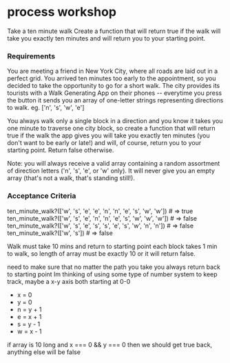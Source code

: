# process workshop

Take a ten minute walk
Create a function that will return true if the walk will take you exactly ten minutes and will return you to your starting point.

### Requirements
You are meeting a friend in New York City, where all roads are laid out in a perfect grid. You arrived ten minutes too early to the appointment, so you decided to take the opportunity to go for a short walk.
The city provides its tourists with a Walk Generating App on their phones -- everytime you press the button it sends you an array of one-letter strings representing directions to walk. eg. ['n', 's', 'w', 'e']

You always walk only a single block in a direction and you know it takes you one minute to traverse one city block, so create a function that will return true if the walk the app gives you will take you exactly ten minutes (you don't want to be early or late!) and will, of course, return you to your starting point. Return false otherwise.

Note: you will always receive a valid array containing a random assortment of direction letters ('n', 's', 'e', or 'w' only). It will never give you an empty array (that's not a walk, that's standing still!).

### Acceptance Criteria
ten_minute_walk?(['w', 's', 'e', 'e', 'n', 'n', 'e', 's', 'w', 'w']) # => true
ten_minute_walk?(['w', 's', 'e', 'n', 'n', 'e', 's', 'w', 'w', 'w']) # => false
ten_minute_walk?(['w', 's', 'e', 's', 's', 'e', 's', 'w', 'n', 'n']) # => false
ten_minute_walk?(['w', 's']) # => false

Walk must take 10 mins and return to starting point
each block takes 1 min to walk, so length of array must be exactly 10 or it will return false.

need to make sure that no matter the path you take you always return back to starting point
Im thinking of using some type of number system to keep track, maybe a x-y axis both starting at 0-0

- x = 0
- y = 0
- n = y + 1
- e = x + 1
- s = y - 1
- w = x - 1

if array is 10 long and x === 0 && y === 0 then we should get true back, anything else will be false
